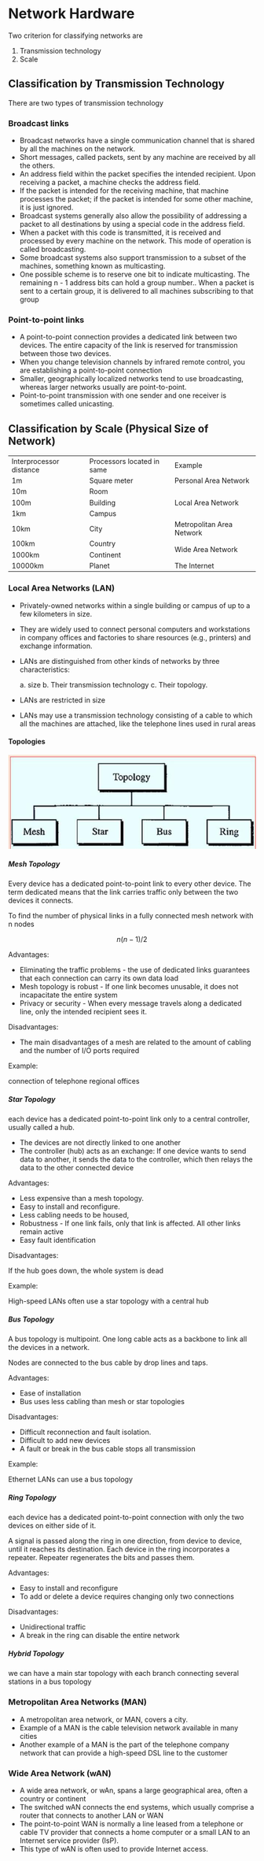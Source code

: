 # Network Hardware

Two criterion for classifying networks are

1. Transmission technology
2. Scale

## Classification by Transmission Technology

There are two types of transmission technology

### Broadcast links

- Broadcast networks have a single communication channel that is shared by all the machines on the network.
- Short messages, called packets, sent by any machine are received by all the others.
- An address field within the packet specifies the intended recipient. Upon receiving a packet, a machine checks the address field.
- If the packet is intended for the receiving machine, that machine processes the packet; if the packet is intended for some other machine, it is just ignored.
- Broadcast systems generally also allow the possibility of addressing a packet to all destinations by using a special code in the address
  field.
- When a packet with this code is transmitted, it is received and processed by every machine on the network. This mode of operation is called broadcasting.
- Some broadcast systems also support transmission to a subset of the machines, something known as multicasting.
- One possible scheme is to reserve one bit to indicate multicasting.
  The remaining n - 1 address bits can hold a group number.. When a packet is sent to a certain group, it is delivered to all machines subscribing to that group

### Point-to-point links

- A point-to-point connection provides a dedicated link between two devices. The entire capacity of the link is reserved for transmission between those two devices.
- When you change television channels by infrared remote control, you are establishing a point-to-point connection
- Smaller, geographically localized networks tend to use broadcasting, whereas larger networks usually are point-to-point.
- Point-to-point transmission with one sender and one receiver is sometimes called unicasting.

## Classification by Scale (Physical Size of Network)

<table>
    <tr>
        <td>Interprocessor distance</td>
        <td>Processors located in same</td>
        <td>Example</td>
    </tr>
    <tr>
        <td>1m</td>
        <td>Square meter</td>
        <td>Personal Area Network</td>
    </tr>
    <tr>
        <td>10m</td>
        <td>Room</td>
        <td rowspan="3">Local Area Network</td>
    </tr>
    <tr>
        <td>100m</td>
        <td>Building</td>
    </tr>
    <tr>
        <td>1km</td>
        <td>Campus</td>
    </tr>
    <tr>
        <td>10km</td>
        <td>City</td>
        <td>Metropolitan Area Network</td>
    </tr>
    <tr>
        <td>100km</td>
        <td>Country</td>
        <td rowspan="2">Wide Area Network</td>
    </tr>
    <tr>
        <td>1000km</td>
        <td>Continent</td>
    </tr>
    <tr>
        <td>10000km</td>
        <td>Planet</td>
        <td>The Internet</td>
    </tr>
</table>

### Local Area Networks (LAN)

- Privately-owned networks within a single building or campus of up to a few kilometers in size.
- They are widely used to connect personal computers and workstations in company offices and factories to share resources (e.g., printers) and exchange information.
- LANs are distinguished from other kinds of networks by three characteristics:

  a. size
  b. Their transmission technology
  c. Their topology.

- LANs are restricted in size
- LANs may use a transmission technology consisting of a cable to which all the machines are attached, like the telephone lines used in rural areas

#### Topologies

![](images/0f4d8a0ad09d32c36b6a8f5154f530c05ad1c3d7bbc6ee3c90895a45d411594b.jpg)

##### Mesh Topology

Every device has a dedicated point-to-point link to every other device. The term dedicated means that the link carries traffic only between the two devices it connects.

To find the number of physical links in a fully connected mesh network with n nodes

<!-- todo math -->

$$
n(n-1)/2
$$

Advantages:

- Eliminating the traffic problems - the use of dedicated links guarantees that each connection can carry its own data load
- Mesh topology is robust - If one link becomes unusable, it does not incapacitate the entire system
- Privacy or security - When every message travels along a dedicated line, only the intended recipient sees it.

Disadvantages:

- The main disadvantages of a mesh are related to the amount of cabling and the number of I/O ports required

Example:

connection of telephone regional offices

##### Star Topology

each device has a dedicated point-to-point link only to a central controller, usually called a hub.

- The devices are not directly linked to one another
- The controller (hub) acts as an exchange: If one device wants to send data to another, it sends the data to the controller, which then relays the data to the other connected device

Advantages:

- Less expensive than a mesh topology.
- Easy to install and reconfigure.
- Less cabling needs to be housed,
- Robustness - If one link fails, only that link is affected. All other links remain active
- Easy fault identification

Disadvantages:

If the hub goes down, the whole system is dead

Example:

High-speed LANs often use a star topology with a central hub

##### Bus Topology

A bus topology is multipoint. One long cable acts as a backbone to link all the devices in a network.

Nodes are connected to the bus cable by drop lines and taps.

Advantages:

- Ease of installation
- Bus uses less cabling than mesh or star topologies

Disadvantages:

- Difficult reconnection and fault isolation.
- Difficult to add new devices
- A fault or break in the bus cable stops all transmission

Example:

Ethernet LANs can use a bus topology

##### Ring Topology

each device has a dedicated point-to-point connection with only the two devices on either side of it.

A signal is passed along the ring in one direction, from device to device, until it reaches its destination. Each device in the ring incorporates a repeater. Repeater regenerates the bits and passes them.

Advantages:

- Easy to install and reconfigure
- To add or delete a device requires changing only two connections

Disadvantages:

- Unidirectional traffic
- A break in the ring can disable the entire network

##### Hybrid Topology

we can have a main star topology with each branch connecting several stations in a bus topology

### Metropolitan Area Networks (MAN)

- A metropolitan area network, or MAN, covers a city.
- Example of a MAN is the cable television network available in many cities
- Another example of a MAN is the part of the telephone company network that can provide a high-speed DSL line to the customer

### Wide Area Network (wAN)

- A wide area network, or wAn, spans a large geographical area, often a country or continent
- The switched wAN connects the end systems, which usually comprise a router that connects to another LAN or WAN
- The point-to-point WAN is normally a line leased from a telephone or cable TV provider that connects a home computer or a small LAN to an Internet service provider (IsP).
- This type of wAN is often used to provide Internet access.
